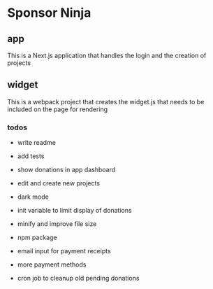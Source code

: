 # Sponsor Ninja

## app

This is a Next.js application that handles the login and the creation of projects


## widget

This is a webpack project that creates the widget.js that needs to be included on the page for rendering



### todos

- write readme
- add tests

- show donations in app dashboard
- edit and create new projects

- dark mode
- init variable to limit display of donations
- minify and improve file size
- npm package
- email input for payment receipts
- more payment methods
- cron job to cleanup old pending donations